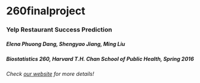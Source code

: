 # 260finalproject

### Yelp Restaurant Success Prediction

##### Elena Phuong Dang, Shengyao Jiang, Ming Liu
##### Biostatistics 260, Harvard T.H. Chan School of Public Health, Spring 2016

###### Check [our website](https://sites.google.com/a/mail.harvard.edu/yelp-restaurant-success-prediction/) for more details!